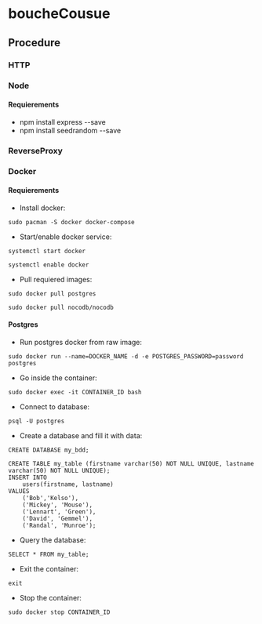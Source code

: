 # boucheCousue
## Procedure
### HTTP

### Node
#### Requierements
- npm install express --save
- npm install seedrandom --save

### ReverseProxy

### Docker
#### Requierements
- Install docker:

`sudo pacman -S docker docker-compose`

- Start/enable docker service:

`systemctl start docker`

`systemctl enable docker`

- Pull requiered images:

`sudo docker pull postgres`

`sudo docker pull nocodb/nocodb`

#### Postgres
- Run postgres docker from raw image:

`sudo docker run --name=DOCKER_NAME -d -e POSTGRES_PASSWORD=password postgres`

- Go inside the container:

`sudo docker exec -it CONTAINER_ID bash`

- Connect to database:

`psql -U postgres`

- Create a database and fill it with data:

`CREATE DATABASE my_bdd;`

```
CREATE TABLE my_table (firstname varchar(50) NOT NULL UNIQUE, lastname varchar(50) NOT NULL UNIQUE);
INSERT INTO
    users(firstname, lastname)
VALUES
    ('Bob','Kelso'),
    ('Mickey', 'Mouse'),
    ('Lennart', 'Green'),
    ('David', 'Gemmel'),
    ('Randal', 'Munroe');
```

- Query the database:

`SELECT * FROM my_table;`

- Exit the container:

`exit`

- Stop the container:

`sudo docker stop CONTAINER_ID`
